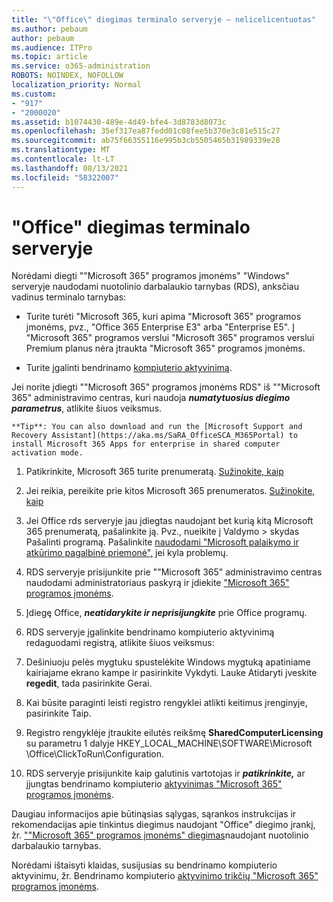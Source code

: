 ```yaml
---
title: "\"Office\" diegimas terminalo serveryje – nelicelicentuotas"
ms.author: pebaum
author: pebaum
ms.audience: ITPro
ms.topic: article
ms.service: o365-administration
ROBOTS: NOINDEX, NOFOLLOW
localization_priority: Normal
ms.custom:
- "917"
- "2000020"
ms.assetid: b1074430-489e-4d49-bfe4-3d8783d8073c
ms.openlocfilehash: 35ef317ea87fedd01c08fee5b370e3c81e515c27
ms.sourcegitcommit: ab75f66355116e995b3cb5505465b31989339e28
ms.translationtype: MT
ms.contentlocale: lt-LT
ms.lasthandoff: 08/13/2021
ms.locfileid: "58322007"
---
```

# <a name="installing-office-on-a-terminal-server"></a>"Office" diegimas terminalo serveryje

Norėdami diegti ""Microsoft 365" programos įmonėms" "Windows" serveryje naudodami nuotolinio darbalaukio tarnybas (RDS), anksčiau vadinus terminalo tarnybas:
  
- Turite turėti "Microsoft 365, kuri apima "Microsoft 365" programos įmonėms, pvz., "Office 365 Enterprise E3" arba "Enterprise E5". Į "Microsoft 365" programos verslui "Microsoft 365" programos verslui Premium planus nėra įtraukta "Microsoft 365" programos įmonėms.

- Turite įgalinti bendrinamo [kompiuterio aktyvinimą](https://docs.microsoft.com/DeployOffice/overview-shared-computer-activation).

Jei norite įdiegti ""Microsoft 365" programos įmonėms RDS" iš ""Microsoft 365" administravimo centras, kuri naudoja ***numatytuosius diegimo parametrus***, atlikite šiuos veiksmus.

    **Tip**: You can also download and run the [Microsoft Support and Recovery Assistant](https://aka.ms/SaRA_OfficeSCA_M365Portal) to install Microsoft 365 Apps for enterprise in shared computer activation mode.
  
1. Patikrinkite, Microsoft 365 turite prenumeratą. [Sužinokite, kaip](https://docs.microsoft.com/microsoft-365/admin/admin-overview/what-subscription-do-i-have)

2. Jei reikia, pereikite prie kitos Microsoft 365 prenumeratos. [Sužinokite, kaip](https://docs.microsoft.com/microsoft-365/commerce/subscriptions/switch-to-a-different-plan)

3. Jei Office rds serveryje jau įdiegtas naudojant bet kurią kitą Microsoft 365 prenumeratą, pašalinkite ją. Pvz., nueikite į Valdymo \> skydas Pašalinti programą. Pašalinkite [naudodami "Microsoft palaikymo ir atkūrimo pagalbinė priemonė",](https://aka.ms/SARA-OfficeUninstall-Alchemy) jei kyla problemų.

4. RDS serveryje prisijunkite prie ""Microsoft 365" administravimo centras naudodami administratoriaus paskyrą ir įdiekite ["Microsoft 365" programos įmonėms](https://portal.office.com/OLS/MySoftware.aspx).

5. Įdiegę Office, ***neatidarykite ir neprisijungkite*** prie Office programų.

6. RDS serveryje įgalinkite bendrinamo kompiuterio aktyvinimą redaguodami registrą, atlikite šiuos veiksmus:

1. Dešiniuoju pelės mygtuku spustelėkite Windows mygtuką apatiniame kairiajame ekrano kampe ir pasirinkite Vykdyti. Lauke Atidaryti įveskite **regedit**, tada pasirinkite Gerai.

2. Kai būsite paraginti leisti registro rengyklei atlikti keitimus įrenginyje, pasirinkite Taip.

3. Registro rengyklėje įtraukite eilutės reikšmę **SharedComputerLicensing** su parametru 1 dalyje HKEY_LOCAL_MACHINE\SOFTWARE\Microsoft \Office\ClickToRun\Configuration.

7. RDS serveryje prisijunkite kaip galutinis vartotojas ir ***patikrinkite,*** ar įjungtas bendrinamo kompiuterio [aktyvinimas "Microsoft 365" programos įmonėms](https://docs.microsoft.com/DeployOffice/troubleshoot-shared-computer-activation#verify-that-activation-for-microsoft-365-apps-succeeded).

Daugiau informacijos apie būtinąsias sąlygas, sąrankos instrukcijas ir rekomendacijas apie tinkintus diegimus naudojant "Office" diegimo įrankį, žr. [""Microsoft 365" programos įmonėms" diegimas](https://docs.microsoft.com/DeployOffice/deploy-microsoft-365-apps-remote-desktop-services)naudojant nuotolinio darbalaukio tarnybas.
  
Norėdami ištaisyti klaidas, susijusias su bendrinamo kompiuterio aktyvinimu, žr. Bendrinamo kompiuterio [aktyvinimo trikčių "Microsoft 365" programos įmonėms](https://docs.microsoft.com/DeployOffice/troubleshoot-shared-computer-activation).
  